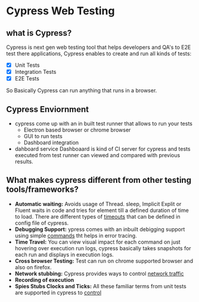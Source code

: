 # Cypress Web Testing

## what is Cypress?
Cypress is next gen web testing tool that helps developers and QA's to E2E test there applications, Cypress enables to create and run all kinds of tests:

 - [x] Unit Tests
 - [x] Integration Tests
 - [x] E2E Tests
 
 So Basically Cypress can run anything that runs in a browser.
 
 ## Cypress Enviornment
 
 * cypress come up with an in built test runner that allows to run your tests
   * Electron based browser or chrome browser
   * GUI to run tests
   * Dashboard integration
 * dahboard service 
   Dashboaard is kind of CI server for cypress and tests executed from test runner can viewed and compared with previous results.
   
 ## What makes cypress different from other testing tools/frameworks?
 - **Automatic waiting:** Avoids usage of Thread. sleep, Implicit Explit or Fluent waits in code and tries for element till a defined duration of time to load.
 There are different types of [timeouts](https://docs.cypress.io/guides/references/configuration.html#Timeouts) that can be defined in config file of cypress.
 - **Debugging Support:** ypress comes with an inbuilt debigging support using simple [commands](https://docs.cypress.io/guides/guides/debugging.html#Using-debugger) tht helps in error tracing.
 - **Time Travel:** You can view visual impact for each command on just hovering over execution run logs, cypress basically takes snapshots for each run and displays in execution logs.
 - **Cross browser Testing:** Test can run on chrome supported browser and also on firefox.
 - **Network stubbing:** Cypress provides ways to control [network traffic](https://docs.cypress.io/guides/guides/network-requests.html)
 - **Recording of execution**
 - **Spies Stubs Clocks and Ticks:** All these familiar terms from unit tests are supported in cypress to [control](https://docs.cypress.io/guides/guides/stubs-spies-and-clocks.html#Capabilities)
 
 
